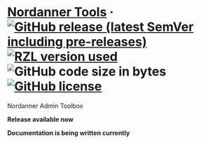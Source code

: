 # [Nordanner Tools](https://nordanner.raziel.dev) &middot; [![GitHub release (latest SemVer including pre-releases)](https://img.shields.io/github/v/release/raziel2244/nord?logo=github&logoColor=white&sort=semver)](https://github.com/raziel2244/nord/releases) [![RZL version used](https://img.shields.io/badge/rzl-v1.3.1-blue)](https://github.com/raziel2244/rzl) ![GitHub code size in bytes](https://img.shields.io/github/languages/code-size/raziel2244/nord) [![GitHub license](https://img.shields.io/github/license/raziel2244/nord)](https://github.com/raziel2244/nord/blob/master/LICENSE)

Nordanner Admin Toolbox

**Release available now**

**Documentation is being written currently**
